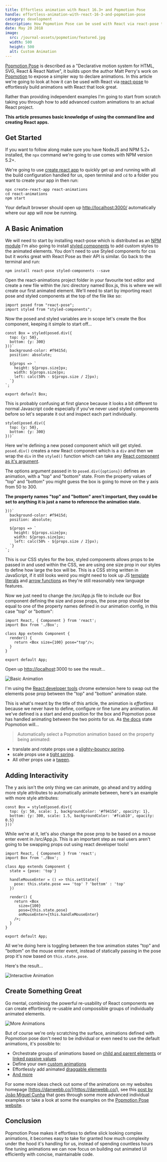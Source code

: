 ```yaml
---
title: Effortless animation with React 16.3+ and Popmotion Pose
handle: effortless-animation-with-react-16-3-and-popmotion-pose
category: development
description: How Popmotion Pose can be used with React via react-pose to effortlessly build animations with React that look great.
date: May 20 2018
image:
  src: /journal-assets/popmotion/featured.jpg
  width: 500
  height: 500
  alt: Custom Animation
---
```


[Popmotion Pose](https://popmotion.io/pose/) is described as a "Declarative motion system for HTML, SVG, React & React Native", it builds upon the author Matt Perry's work on [Popmotion](https://popmotion.io/) to expose a simpler way to declare animations. In this article we're going to look at how it can be used with React via [react-pose](https://www.npmjs.com/package/react-pose) to effortlessly build animations with React that look great.

Rather than providing independent examples I'm going to start from scratch taking you through how to add advanced custom animations to an actual React project.

**This article presumes basic knowledge of using the command line and creating React apps.**

## Get Started

If you want to follow along make sure you have NodeJS and NPM 5.2+ installed, the `npx` command we're going to use comes with NPM version 5.2+.

We're going to use [create react app](https://github.com/facebook/create-react-app) to quickly get up and running with all the build configuration handled for us, open terminal and `cd` to a folder you want to create your app in then run:

```
npx create-react-app react-animations
cd react-animations
npm start
```

Your default browser should open up [http://localhost:3000/](http://localhost:3000/) automatically where our app will now be running.

## A Basic Animation

We will need to start by installing react-pose which is distributed as an [NPM module](https://www.npmjs.com/package/react-pose) I'm also going to install [styled components](https://www.styled-components.com/) to add custom styles to the animated elements. You don't need to use Styled components for css but it works great with React Pose as their API is similar. Go back to the terminal and run:

```
npm install react-pose styled-components --save
```

Open the react-animations project folder in your favourite text editor and create a new file within the /src directory named Box.js, this is where we will create our first animated element. We'll need to start by importing react pose and styled components at the top of the file like so:

```
import posed from "react-pose";
import styled from "styled-components";
```

Now the posed and styled variables are in scope let's create the Box component, keeping it simple to start off...

```    
const Box = styled(posed.div({
  top: {y: 50},
  bottom: {y: 300}
}))`
  background-color: #f9415d;
  position: absolute;

  ${props => `
    height: ${props.size}px;
    width: ${props.size}px;
    left: calc(50% - ${props.size / 2}px);
  `}
`;

export default Box;
```

This is probably confusing at first glance because it looks a bit different to normal Javascript code especially if you've never used styled components before so let's separate it out and inspect each part individually.

```
styled(posed.div({
  top: {y: 50},
  bottom: {y: 300}
}))`
```

Here we're defining a new posed component which will get styled. `posed.div()` creates a new React component which is a `div` and then we wrap the `div` in the `styled()` function which can take any [React component as it's argument](https://www.styled-components.com/docs/api#styled).

The options argument passed in to `posed.div({options})` defines an animation,  with a "top" and "bottom" state. From the property values of "top" and "bottom" you might guess the box is going to move on the y axis from 50 to 300.

**The property names "top" and "bottom" aren't important, they could be set to anything it is just a name to reference the animation state.**

```
}))`
  background-color: #f9415d;
  position: absolute;

  ${props => `
    height: ${props.size}px;
    width: ${props.size}px;
    left: calc(50% - ${props.size / 2}px);
  `}
`;
```

This is our CSS styles for the box, styled components allows props to be passed in and used within the CSS, we are using one size prop in our styles to define how large the box will be. This is a CSS string written in JavaScript, if it still looks weird you might need to look up JS [template literals](https://developer.mozilla.org/en-US/docs/Web/JavaScript/Reference/Template_literals) and [arrow functions](https://developer.mozilla.org/en-US/docs/Web/JavaScript/Reference/Functions/Arrow_functions) as they're still reasonably new language features.

Now we just need to change the /src/App.js file to include our Box component defining the size and pose props, the pose prop should be equal to one of the property names defined in our animation config, in this case "top" or "bottom":

```
import React, { Component } from 'react';
import Box from './Box';

class App extends Component {
  render() {
    return <Box size={100} pose="top"/>;
  }
}

export default App;
```

Open up [http://localhost](http://localhost):3000 to see the result...

![Basic Animation](/journal-assets/popmotion/simple-animated-box.gif)

I'm using the [React developer tools](https://chrome.google.com/webstore/detail/react-developer-tools/fmkadmapgofadopljbjfkapdkoienihi?hl=en) chrome extension here to swap out the elements pose prop between the "top" and "bottom" animation state.

This is what's meant by the title of this article, the animation is *effortless* because we never have to define, configure or fine tune any animation. All we've defined is a start and end position for the box and Popmotion pose has handled animating between the two points for us. As [the docs](https://popmotion.io/pose/learn/popmotion-get-started/) state Popmotion will...

> Automatically select a Popmotion animation based on the property being animated:
- translate and rotate props use a [slighty-bouncy spring](https://popmotion.io/api/spring/).
- scale props use a [tight spring](https://popmotion.io/api/spring/).
- All other props use a [tween](https://popmotion.io/api/tween/).

## Adding Interactivity

The y axis isn't the only thing we can animate, go ahead and try adding more style attributes to automatically animate between, here's an example with more style attributes:

```
const Box = styled(posed.div({
  top: {y: 50, scale: 1, backgroundColor: '#f9415d', opacity: 1},
  bottom: {y: 300, scale: 1.5, backgroundColor: '#fcab10', opacity: 0.5}
}))`
```

While we're at it, let's also change the pose prop to be based on a mouse enter event in /src/App.js. This is an important step as real users aren't going to be swapping props out using react developer tools!

```
import React, { Component } from 'react';
import Box from './Box';

class App extends Component {
  state = {pose: 'top'}

  handleMouseEnter = () => this.setState({
    pose: this.state.pose === 'top' ? 'bottom' : 'top'
  })

  render() {
    return <Box
      size={100}
      pose={this.state.pose}
      onMouseEnter={this.handleMouseEnter}
    />;
  }
}

export default App;
```

All we're doing here is toggling between the tow animation states "top" and "bottom" on the mouse enter event, instead of statically passing in the pose prop it's now based on `this.state.pose`.

Here's the result...

![Interactive Animation](/journal-assets/popmotion/interactive-animation.gif)

## Create Something Great

Go mental, combining the powerful re-usability of React components we can create effortlessly re-usable and compossible groups of individually animated elements.

![More Animations](/journal-assets/popmotion/go-mental.gif)

But of course we're only scratching the surface, animations defined with Popmotion pose don't need to be individual or even need to use the default animations, it's possible to:

- Orchestrate groups of animations based on [child and parent elements](https://popmotion.io/pose/learn/animating-children/) or [linked passive values](https://popmotion.io/pose/learn/passive/)
- Define your own [custom animations](https://popmotion.io/pose/learn/custom-transitions/)
- Effortlessly add animated [draggable elements](https://popmotion.io/pose/learn/dragging/)
- [And more](https://popmotion.io/pose/api/)

For some more ideas check out some of the animations on my websites homepage [https://danwebb.co/](https://danwebb.co/), see this [post by João Miguel Cunha](https://medium.com/@joomiguelcunha/amazing-react-animation-with-react-pose-3b67d9eb6e07) that goes through some more advanced individual examples or take a look at some the examples on the [Popmotion Pose website](https://popmotion.io/pose/).

## Conclusion

Popmotion Pose makes it effortless to define slick looking complex animations, it becomes easy to take for granted how much complexity under the hood it's handling for us, instead of spending countless hours fine tuning animations we can now focus on building out animated UI efficiently with concise, maintainable code.
